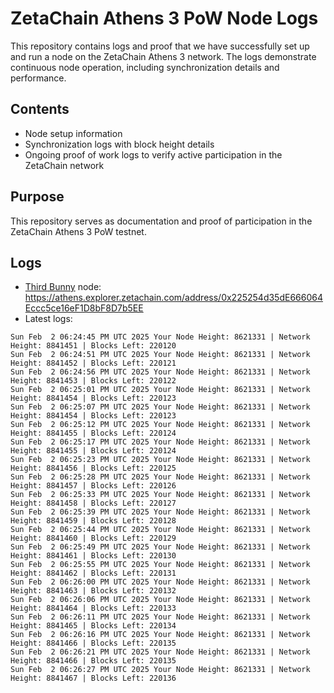 # ZetaChain Athens 3 PoW Node Logs
This repository contains logs and proof that we have successfully set up and run a node on the ZetaChain Athens 3 network. The logs demonstrate continuous node operation, including synchronization details and performance.

## Contents
- Node setup information
- Synchronization logs with block height details
- Ongoing proof of work logs to verify active participation in the ZetaChain network

## Purpose
This repository serves as documentation and proof of participation in the ZetaChain Athens 3 PoW testnet.

## Logs

- [Third Bunny](https://thirdbunny.xyz/) node: https://athens.explorer.zetachain.com/address/0x225254d35dE666064Eccc5ce16eF1D8bF8D7b5EE
- Latest logs:
```
Sun Feb  2 06:24:45 PM UTC 2025 Your Node Height: 8621331 | Network Height: 8841451 | Blocks Left: 220120
Sun Feb  2 06:24:51 PM UTC 2025 Your Node Height: 8621331 | Network Height: 8841452 | Blocks Left: 220121
Sun Feb  2 06:24:56 PM UTC 2025 Your Node Height: 8621331 | Network Height: 8841453 | Blocks Left: 220122
Sun Feb  2 06:25:01 PM UTC 2025 Your Node Height: 8621331 | Network Height: 8841454 | Blocks Left: 220123
Sun Feb  2 06:25:07 PM UTC 2025 Your Node Height: 8621331 | Network Height: 8841454 | Blocks Left: 220123
Sun Feb  2 06:25:12 PM UTC 2025 Your Node Height: 8621331 | Network Height: 8841455 | Blocks Left: 220124
Sun Feb  2 06:25:17 PM UTC 2025 Your Node Height: 8621331 | Network Height: 8841455 | Blocks Left: 220124
Sun Feb  2 06:25:23 PM UTC 2025 Your Node Height: 8621331 | Network Height: 8841456 | Blocks Left: 220125
Sun Feb  2 06:25:28 PM UTC 2025 Your Node Height: 8621331 | Network Height: 8841457 | Blocks Left: 220126
Sun Feb  2 06:25:33 PM UTC 2025 Your Node Height: 8621331 | Network Height: 8841458 | Blocks Left: 220127
Sun Feb  2 06:25:39 PM UTC 2025 Your Node Height: 8621331 | Network Height: 8841459 | Blocks Left: 220128
Sun Feb  2 06:25:44 PM UTC 2025 Your Node Height: 8621331 | Network Height: 8841460 | Blocks Left: 220129
Sun Feb  2 06:25:49 PM UTC 2025 Your Node Height: 8621331 | Network Height: 8841461 | Blocks Left: 220130
Sun Feb  2 06:25:55 PM UTC 2025 Your Node Height: 8621331 | Network Height: 8841462 | Blocks Left: 220131
Sun Feb  2 06:26:00 PM UTC 2025 Your Node Height: 8621331 | Network Height: 8841463 | Blocks Left: 220132
Sun Feb  2 06:26:06 PM UTC 2025 Your Node Height: 8621331 | Network Height: 8841464 | Blocks Left: 220133
Sun Feb  2 06:26:11 PM UTC 2025 Your Node Height: 8621331 | Network Height: 8841465 | Blocks Left: 220134
Sun Feb  2 06:26:16 PM UTC 2025 Your Node Height: 8621331 | Network Height: 8841466 | Blocks Left: 220135
Sun Feb  2 06:26:21 PM UTC 2025 Your Node Height: 8621331 | Network Height: 8841466 | Blocks Left: 220135
Sun Feb  2 06:26:27 PM UTC 2025 Your Node Height: 8621331 | Network Height: 8841467 | Blocks Left: 220136
```
